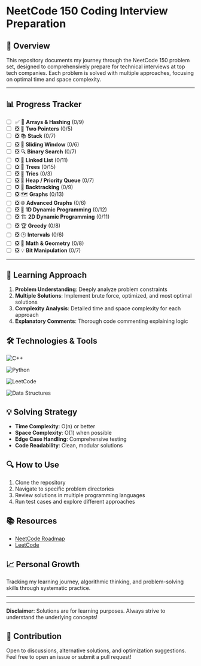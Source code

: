 # NeetCode 150 Coding Interview Preparation

## 🚀 Overview

This repository documents my journey through the NeetCode 150 problem set, designed to comprehensively prepare for technical interviews at top tech companies. Each problem is solved with multiple approaches, focusing on optimal time and space complexity.

----

## 📊 Progress Tracker

- [ ] ✅ 🧮 **Arrays & Hashing** (0/9)
- [ ] ❎ 🔄 **Two Pointers** (0/5)  
- [ ] ❎ 📚 **Stack** (0/7)  
- [ ] ❎ 🚪 **Sliding Window** (0/6)  
- [ ] ❎ 🔍 **Binary Search** (0/7)  
- [ ] ❎ 🔗 **Linked List** (0/11)  
- [ ] ❎ 🌳 **Trees** (0/15)  
- [ ] ❎ 🧵 **Tries** (0/3)  
- [ ] ❎ 🔑 **Heap / Priority Queue** (0/7)  
- [ ] ❎ 🔑 **Backtracking** (0/9)  
- [ ] ❎ 🗺️ **Graphs** (0/13)  
- [ ] ❎ 🌐 **Advanced Graphs** (0/6)  
- [ ] ❎ 🏃 **1D Dynamic Programming** (0/12)  
- [ ] ❎ 🏗️ **2D Dynamic Programming** (0/11)  
- [ ] ❎ 🏆 **Greedy** (0/8)  
- [ ] ❎ 🕒 **Intervals** (0/6)  
- [ ] ❎ 📐 **Math & Geometry** (0/8)  
- [ ] ❎ 💡 **Bit Manipulation** (0/7)  

---

## 🧠 Learning Approach

1. **Problem Understanding**: Deeply analyze problem constraints
2. **Multiple Solutions**: Implement brute force, optimized, and most optimal solutions
3. **Complexity Analysis**: Detailed time and space complexity for each approach
4. **Explanatory Comments**: Thorough code commenting explaining logic

## 🛠 Technologies & Tools

![C++](https://img.shields.io/badge/C%2B%2B-00599C?style=flat&logo=c%2B%2B&logoColor=white)

![Python](https://img.shields.io/badge/Python-3776AB?style=for-the-badge&logo=python&logoColor=white)

![LeetCode](https://img.shields.io/badge/LeetCode-FFA116?style=for-the-badge&logo=LeetCode&logoColor=black)

![Data Structures](https://img.shields.io/badge/Data%20Structures-Algorithms-blueviolet?style=for-the-badge)


## 💡 Solving Strategy

- **Time Complexity**: O(n) or better
- **Space Complexity**: O(1) when possible
- **Edge Case Handling**: Comprehensive testing
- **Code Readability**: Clean, modular solutions

## 🔍 How to Use

1. Clone the repository
2. Navigate to specific problem directories
3. Review solutions in multiple programming languages
4. Run test cases and explore different approaches

## 📚 Resources

- [NeetCode Roadmap](https://neetcode.io/roadmap)
- [LeetCode](https://leetcode.com)

## 📈 Personal Growth

Tracking my learning journey, algorithmic thinking, and problem-solving skills through systematic practice.

---



---

**Disclaimer**: Solutions are for learning purposes. Always strive to understand the underlying concepts!

## 🤝 Contribution

Open to discussions, alternative solutions, and optimization suggestions. Feel free to open an issue or submit a pull request!
